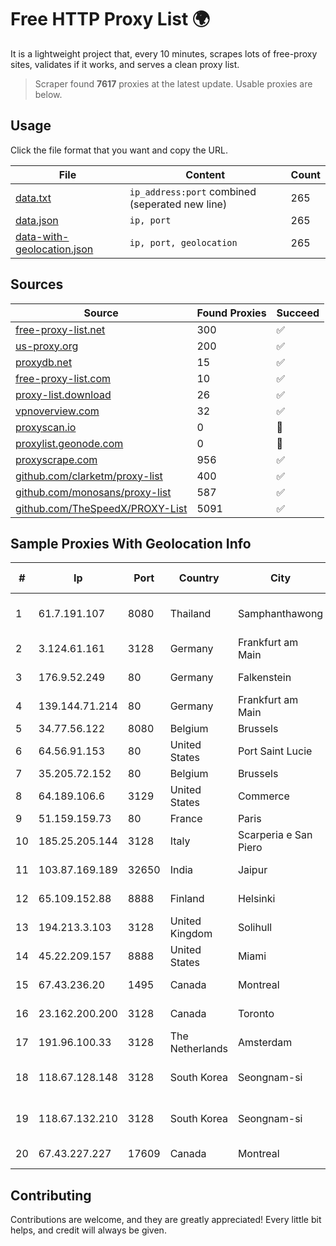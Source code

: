 
# Free HTTP Proxy List 🌍

It is a lightweight project that, every 10 minutes, scrapes lots of free-proxy sites, validates if it works, and serves a clean proxy list.


> Scraper found **7617** proxies at the latest update. Usable proxies are below.

## Usage

Click the file format that you want and copy the URL.


|File|Content|Count|
|----|-------|-----|
|[data.txt](https://raw.githubusercontent.com/themiralay/Proxy-List-World/master/data.txt)|`ip_address:port` combined (seperated new line)|265|
|[data.json](https://raw.githubusercontent.com/themiralay/Proxy-List-World/master/data.json)|`ip, port`|265|
|[data-with-geolocation.json](https://raw.githubusercontent.com/themiralay/Proxy-List-World/master/data-with-geolocation.json)|`ip, port, geolocation`|265|

## Sources

|Source|Found Proxies|Succeed|
|------|-------------|-------|
|[free-proxy-list.net](https://free-proxy-list.net)|300|✅|
|[us-proxy.org](https://www.us-proxy.org)|200|✅|
|[proxydb.net](http://proxydb.net)|15|✅|
|[free-proxy-list.com](https://free-proxy-list.com/?page=&port=&type%5B%5D=http&type%5B%5D=https&up_time=0&search=Search)|10|✅|
|[proxy-list.download](https://www.proxy-list.download/HTTP)|26|✅|
|[vpnoverview.com](https://vpnoverview.com/privacy/anonymous-browsing/free-proxy-servers)|32|✅|
|[proxyscan.io](https://www.proxyscan.io)|0|🚫|
|[proxylist.geonode.com](https://proxylist.geonode.com/api/proxy-list?limit=300&page=1&sort_by=lastChecked&sort_type=desc&protocols=http,https)|0|🚫|
|[proxyscrape.com](https://api.proxyscrape.com/v2/?request=displayproxies&protocol=http&timeout=10000&country=all&ssl=all&anonymity=all)|956|✅|
|[github.com/clarketm/proxy-list](https://raw.githubusercontent.com/clarketm/proxy-list/master/proxy-list-raw.txt)|400|✅|
|[github.com/monosans/proxy-list](https://raw.githubusercontent.com/monosans/proxy-list/main/proxies/http.txt)|587|✅|
|[github.com/TheSpeedX/PROXY-List](https://raw.githubusercontent.com/TheSpeedX/PROXY-List/master/http.txt)|5091|✅|


## Sample Proxies With Geolocation Info

|#|Ip|Port|Country|City|Internet Service Provider|
|-|--|----|-------|----|-------------------------|
|1|61.7.191.107|8080|Thailand|Samphanthawong|CAT Telecom Public Company Limited|
|2|3.124.61.161|3128|Germany|Frankfurt am Main|Amazon Technologies Inc.|
|3|176.9.52.249|80|Germany|Falkenstein|Hetzner Online GmbH|
|4|139.144.71.214|80|Germany|Frankfurt am Main|Akamai Technologies, Inc.|
|5|34.77.56.122|8080|Belgium|Brussels|Google LLC|
|6|64.56.91.153|80|United States|Port Saint Lucie|Indian River State College|
|7|35.205.72.152|80|Belgium|Brussels|Google LLC|
|8|64.189.106.6|3129|United States|Commerce|Apogee Telecom Inc.|
|9|51.159.159.73|80|France|Paris|SCALEWAY|
|10|185.25.205.144|3128|Italy|Scarperia e San Piero|Servereasy Italy|
|11|103.87.169.189|32650|India|Jaipur|Tejays Industries Pvt Ltd|
|12|65.109.152.88|8888|Finland|Helsinki|Hetzner Online GmbH|
|13|194.213.3.103|3128|United Kingdom|Solihull|Daniel Jackson|
|14|45.22.209.157|8888|United States|Miami|AT&T Services, Inc.|
|15|67.43.236.20|1495|Canada|Montreal|GloboTech Communications|
|16|23.162.200.200|3128|Canada|Toronto|GLOBALTELEHOST Corp.|
|17|191.96.100.33|3128|The Netherlands|Amsterdam|NovoServe B.V.|
|18|118.67.128.148|3128|South Korea|Seongnam-si|Naver Business Platform Asia Pacific Pte. Ltd.|
|19|118.67.132.210|3128|South Korea|Seongnam-si|Naver Business Platform Asia Pacific Pte. Ltd.|
|20|67.43.227.227|17609|Canada|Montreal|GloboTech Communications|



## Contributing

Contributions are welcome, and they are greatly appreciated! Every
little bit helps, and credit will always be given.

